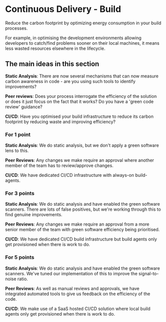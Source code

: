 # Continuous Delivery - Build

Reduce the carbon footprint by optimizing energy consumption in your build processes.

For example, in optimising the development environments allowing developers to catch/find problems sooner on their local machines, it means less wasted resources elsewhere in the lifecycle.

## The main ideas in this section

**Static Analysis**: There are now several mechanisms that can now measure carbon awareness in code - are you using such tools to identify improvements?

**Peer reviews**: Does your process interrogate the efficiency of the solution or does it just focus on the fact that it works? Do you have a 'green code review' guidance?

**CI/CD**: Have you optimised your build infrastructure to reduce its carbon footprint by reducing waste and improving efficiency?

### For 1 point

**Static Analysis**: We do static analysis, but we don't apply a green software lens to this.

**Peer Reviews**: Any changes we make require an approval where another member of the team has to review/approve changes.

**CI/CD**: We have dedicated CI/CD infrastructure with always-on build-agents.

### For 3 points

**Static Analysis**: We do static analysis and have enabled the green software scanners. There are lots of false positives, but we're working through this to find genuine improvements.

**Peer Reviews**: Any changes we make require an approval from a more senior member of the team with green software efficiency being prioritised.

**CI/CD**: We have dedicated CI/CD build infrastructure but build agents only get provisioned when there is work to do.

### For 5 points

**Static Analysis**: We do static analysis and have enabled the green software scanners. We've tuned our implementation of this to improve the signal-to-noise ratio.

**Peer Reviews**: As well as manual reviews and approvals, we have integrated automated tools to give us feedback on the efficiency of the code.

**CI/CD**: We make use of a SaaS hosted CI/CD solution where local build agents only get provisioned when there is work to do.
